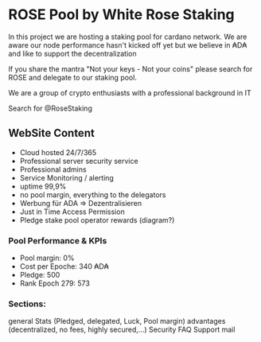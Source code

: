 # ROSE Pool by White Rose Staking

In this project we are hosting a staking pool for cardano network. 
We are aware our node performance hasn't kicked off yet but we believe in ₳D₳ and like to support the decentralization

If you share the mantra "Not your keys - Not your coins" please search for ROSE and delegate to our staking pool.

We are a group of crypto enthusiasts with a professional background in IT

Search for @RoseStaking


## WebSite Content
- Cloud hosted 24/7/365
- Professional server security service
- Professional admins
- Service Monitoring / alerting 
- uptime 99,9%
- no pool margin, everything to the delegators
- Werbung für ADA => Dezentralisieren
- Just in Time Access Permission
- Pledge stake pool operator rewards (diagram?)

### Pool Performance & KPIs
 - Pool margin: 0%
- Cost per Epoche: 340 ₳D₳
- Pledge: 500 
- Rank Epoch 279: 573

### Sections:
general 
Stats (Pledged, delegated, Luck, Pool margin)
advantages (decentralized, no fees, highly secured,...)
Security
FAQ
Support mail
